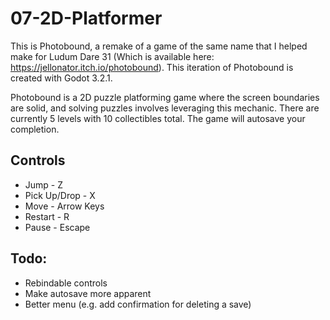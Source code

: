 # 07-2D-Platformer

This is Photobound, a remake of a game of the same name that I helped make for Ludum Dare 31 (Which is available here: https://jellonator.itch.io/photobound). This iteration of Photobound is created with Godot 3.2.1.

Photobound is a 2D puzzle platforming game where the screen boundaries are solid, and solving puzzles involves leveraging this mechanic. There are currently 5 levels with 10 collectibles total. The game will autosave your completion.

## Controls

 * Jump - Z
 * Pick Up/Drop - X
 * Move - Arrow Keys
 * Restart - R
 * Pause - Escape
 
 ## Todo:
 
 * Rebindable controls
 * Make autosave more apparent
 * Better menu (e.g. add confirmation for deleting a save)
